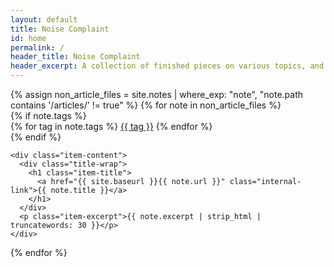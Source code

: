 ```yaml
---
layout: default
title: Noise Complaint
id: home
permalink: /
header_title: Noise Complaint
header_excerpt: A collection of finished pieces on various topics, and bullshit.
---
```


<div class="item-wrap">
{% assign non_article_files = site.notes | where_exp: "note", "note.path contains '/articles/' != true" %}
{% for note in non_article_files %}
  <div class="item-contain">
    {% if note.tags %}
      <div class="item-tag-wrap">
        {% for tag in note.tags %}
          <a href="#" class="item-tag">{{ tag }}</a>
        {% endfor %}
      </div>
    {% endif %}
    
    <div class="item-content">
      <div class="title-wrap">
        <h1 class="item-title">
          <a href="{{ site.baseurl }}{{ note.url }}" class="internal-link">{{ note.title }}</a>
        </h1>
      </div>
      <p class="item-excerpt">{{ note.excerpt | strip_html | truncatewords: 30 }}</p>
    </div>
  </div>
{% endfor %}
</div>